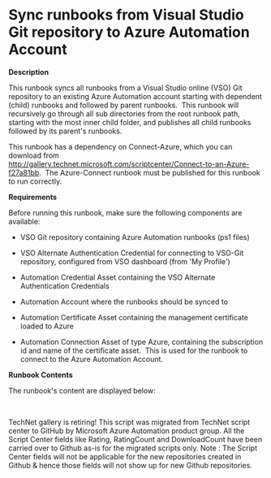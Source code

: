 ﻿Sync runbooks from Visual Studio Git repository to Azure Automation Account
===========================================================================

            

**Description**


This runbook syncs all runbooks from a Visual Studio online (VSO) Git repository to an existing Azure Automation account starting with dependent (child) runbooks and followed by parent runbooks.  This runbook will recursively
 go through all sub directories from the root runbook path, starting with the most inner child folder, and publishes all child runbooks followed by its parent's runbooks.  


This runbook has a dependency on Connect-Azure, which you can download from     http://gallery.technet.microsoft.com/scriptcenter/Connect-to-an-Azure-f27a81bb.  The Azure-Connect runbook must be published
 for this runbook to run correctly.


**Requirements**


Before running this runbook, make sure the following components are available:


  *  VSO Git repository containing Azure Automation runbooks (ps1 files)

  *  VSO Alternate Authentication Credential for connecting to VSO-Git repository, configured from VSO dashboard (from 'My Profile')

  *  Automation Credential Asset containing the VSO Alternate Authentication Credentials

  *  Automation Account where the runbooks should be synced to

  *  Automation Certificate Asset containing the management certificate loaded to Azure

  *  Automation Connection Asset of type Azure, containing the subscription id and name of the certificate asset.  This is used for the runbook to connect to the Azure Automation Account.


**Runbook Contents**


The runbook's content are displayed below:

 

        
    
TechNet gallery is retiring! This script was migrated from TechNet script center to GitHub by Microsoft Azure Automation product group. All the Script Center fields like Rating, RatingCount and DownloadCount have been carried over to Github as-is for the migrated scripts only. Note : The Script Center fields will not be applicable for the new repositories created in Github & hence those fields will not show up for new Github repositories.
